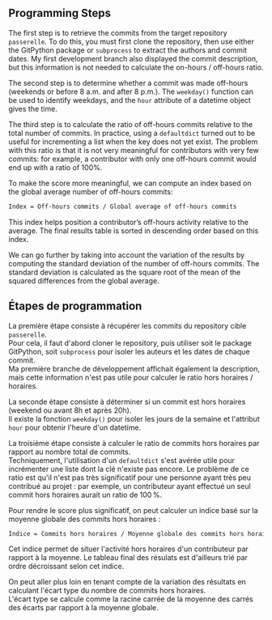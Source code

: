 ## Programming Steps

The first step is to retrieve the commits from the target repository `passerelle`.
To do this, you must first clone the repository, then use either the GitPython package or `subprocess` to extract the authors and commit dates.
My first development branch also displayed the commit description, but this information is not needed to calculate the on-hours / off-hours ratio.

The second step is to determine whether a commit was made off-hours (weekends or before 8 a.m. and after 8 p.m.).
The `weekday()` function can be used to identify weekdays, and the `hour` attribute of a datetime object gives the time.

The third step is to calculate the ratio of off-hours commits relative to the total number of commits.
In practice, using a `defaultdict` turned out to be useful for incrementing a list when the key does not yet exist.
The problem with this ratio is that it is not very meaningful for contributors with very few commits: for example, a contributor with only one off-hours commit would end up with a ratio of 100%.

To make the score more meaningful, we can compute an index based on the global average number of off-hours commits:

```txt
Index = Off-hours commits / Global average of off-hours commits
```
This index helps position a contributor’s off-hours activity relative to the average.
The final results table is sorted in descending order based on this index.

We can go further by taking into account the variation of the results by computing the standard deviation of the number of off-hours commits.
The standard deviation is calculated as the square root of the mean of the squared differences from the global average.


## Étapes de programmation

La première étape consiste à récupérer les commits du repository cible `passerelle`.  
Pour cela, il faut d'abord cloner le repository, puis utiliser soit le package GitPython, soit `subprocess` pour isoler les auteurs et les dates de chaque commit.  
Ma première branche de développement affichait également la description, mais cette information n'est pas utile pour calculer le ratio hors horaires / horaires.

La seconde étape consiste à déterminer si un commit est hors horaires (weekend ou avant 8h et après 20h).  
Il existe la fonction `weekday()` pour isoler les jours de la semaine et l'attribut `hour` pour obtenir l'heure d'un datetime.

La troisième étape consiste à calculer le ratio de commits hors horaires par rapport au nombre total de commits.  
Techniquement, l'utilisation d'un `defaultdict` s'est avérée utile pour incrémenter une liste dont la clé n'existe pas encore.
Le problème de ce ratio est qu'il n'est pas très significatif pour une personne ayant très peu contribué au projet : par exemple, un contributeur ayant effectué un seul commit hors horaires aurait un ratio de 100 %.  

Pour rendre le score plus significatif, on peut calculer un indice basé sur la moyenne globale des commits hors horaires :  

```txt
Indice = Commits hors horaires / Moyenne globale des commits hors horaires
```
Cet indice permet de situer l'activité hors horaires d'un contributeur par rapport à la moyenne.
Le tableau final des résulats est d'ailleurs trié par ordre décroissant selon cet indice.

On peut aller plus loin en tenant compte de la variation des résultats en calculant l'écart type du nombre de commits hors horaires.  
L'écart type se calcule comme la racine carrée de la moyenne des carrés des écarts par rapport à la moyenne globale.
